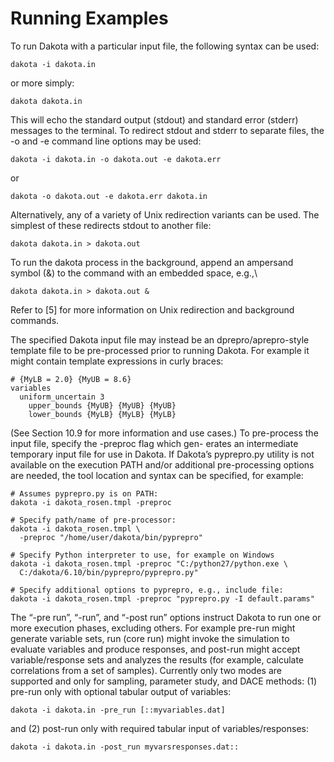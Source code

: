 Running Examples
============

To run Dakota with a particular input file, the following syntax can be used:
```
dakota -i dakota.in
```

or more simply:

```
dakota dakota.in
```

This will echo the standard output (stdout) and standard error (stderr) messages to the terminal. To redirect stdout and stderr
to separate files, the -o and -e command line options may be used:

```
dakota -i dakota.in -o dakota.out -e dakota.err
```

or

```
dakota -o dakota.out -e dakota.err dakota.in
```

Alternatively, any of a variety of Unix redirection variants can be used. The simplest of these redirects stdout to another file:

```
dakota dakota.in > dakota.out
```
To run the dakota process in the background, append an ampersand symbol (&) to the command with an embedded space, e.g.,\

```
dakota dakota.in > dakota.out &
```

Refer to [5] for more information on Unix redirection and background commands.

The specified Dakota input file may instead be an dprepro/aprepro-style template file to be pre-processed prior to running
Dakota. For example it might contain template expressions in curly braces:

```
# {MyLB = 2.0} {MyUB = 8.6}
variables
  uniform_uncertain 3
    upper_bounds {MyUB} {MyUB} {MyUB}
    lower_bounds {MyLB} {MyLB} {MyLB}
```

(See Section 10.9 for more information and use cases.) To pre-process the input file, specify the -preproc flag which gen-
erates an intermediate temporary input file for use in Dakota. If Dakota’s pyprepro.py utility is not available on the execution
PATH and/or additional pre-processing options are needed, the tool location and syntax can be specified, for example:

```
# Assumes pyprepro.py is on PATH:
dakota -i dakota_rosen.tmpl -preproc

# Specify path/name of pre-processor:
dakota -i dakota_rosen.tmpl \
  -preproc "/home/user/dakota/bin/pyprepro"
  
# Specify Python interpreter to use, for example on Windows
dakota -i dakota_rosen.tmpl -preproc "C:/python27/python.exe \
  C:/dakota/6.10/bin/pyprepro/pyprepro.py"
  
# Specify additional options to pyprepro, e.g., include file:
dakota -i dakota_rosen.tmpl -preproc "pyprepro.py -I default.params"
```

The “-pre run”, “-run”, and “-post run” options instruct Dakota to run one or more execution phases, excluding others.
For example pre-run might generate variable sets, run (core run) might invoke the simulation to evaluate variables and produce
responses, and post-run might accept variable/response sets and analyzes the results (for example, calculate correlations from
a set of samples). Currently only two modes are supported and only for sampling, parameter study, and DACE methods: (1)
pre-run only with optional tabular output of variables:

```
dakota -i dakota.in -pre_run [::myvariables.dat]
```

and (2) post-run only with required tabular input of variables/responses:

```
dakota -i dakota.in -post_run myvarsresponses.dat::
```